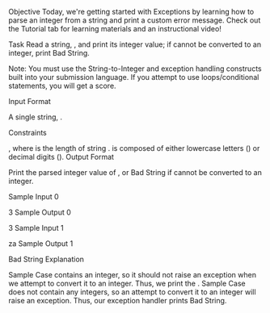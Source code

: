 Objective
Today, we're getting started with Exceptions by learning how to parse an integer from a string and print a custom error message. Check out the Tutorial tab for learning materials and an instructional video!

Task
Read a string, , and print its integer value; if cannot be converted to an integer, print Bad String.

Note: You must use the String-to-Integer and exception handling constructs built into your submission language. If you attempt to use loops/conditional statements, you will get a score.

Input Format

A single string, .

Constraints

, where is the length of string .
is composed of either lowercase letters () or decimal digits ().
Output Format

Print the parsed integer value of , or Bad String if cannot be converted to an integer.

Sample Input 0

3
Sample Output 0

3
Sample Input 1

za
Sample Output 1

Bad String
Explanation

Sample Case contains an integer, so it should not raise an exception when we attempt to convert it to an integer. Thus, we print the .
Sample Case does not contain any integers, so an attempt to convert it to an integer will raise an exception. Thus, our exception handler prints Bad String.
